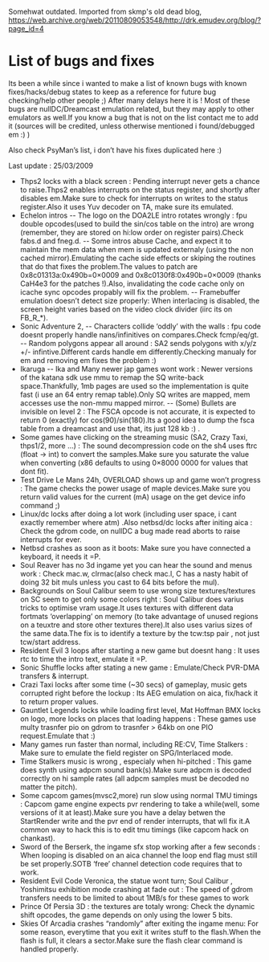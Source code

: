 Somehwat outdated. Imported from skmp's old dead blog, https://web.archive.org/web/20110809053548/http://drk.emudev.org/blog/?page_id=4

List of bugs and fixes
====

Its been a while since i wanted to make a list of known bugs with known fixes/hacks/debug states to keep as a reference for future bug checking/help other people  ;) After many delays here it is ! Most of these bugs are nullDC/Dreamcast emulation related, but they may apply to other emulators as well.If you know a bug that is not on the list contact me to add it (sources will be credited, unless otherwise mentioned i found/debugged em :) )

Also check PsyMan’s list, i don’t have his fixes duplicated here :)

Last update : 25/03/2009

- Thps2 locks with a black screen : Pending interrupt never gets a chance to raise.Thps2 enables interrupts on the status register, and shortly after disables em.Make sure to check for interrupts on writes to the status register.Also it uses Yuv decoder on TA, make sure its emulated.
- Echelon intros
-- The logo on the DOA2LE intro rotates wrongly : fpu double opcodes(used to build the sin/cos table on the intro) are wrong (remember, they are stored on hi:low order on register pairs).Check fabs.d and fneg.d.
-- Some intros abuse Cache, and expect it to maintain the mem data when mem is updated externaly (using the non cached mirror).Emulating the cache side effects or skiping the routines that do that fixes the problem.The values to patch are 0x8c01313a:0x490b=0×0009 and 0x8c0130f8:0x490b=0×0009 (thanks CaH4e3 for the patches !).Also, invalidating the code cache only on icache sync opcodes propably will fix the problem.
-- Framebuffer emulation doesn’t detect size properly: When interlacing is disabled, the screen height varies based on the video clock divider (iirc its on FB_R_*).
- Sonic Adventure 2,
-- Characters collide ‘oddly’ with the walls : fpu code doesnt properly handle nans/infinitives on compares.Check fcmp/eq/gt.
-- Random polygons appear all around : SA2 sends polygons with x/y/z +/- infintive.Different cards handle em differently.Checking manualy for em and removing em fixes the problem :)
- Ikaruga
-- Ika and Many newer jap games wont work : Newer versions of the katana sdk use mmu to remap the SQ write-back space.Thankfully, 1mb pages are used so the implementation is quite fast (i use an 64 entry remap table).Only SQ writes are mapped, mem accesses use the non-mmu mapped mirror.
-- (Some) Bullets are invisible on level 2 : The FSCA opcode is not accurate, it is expected to return 0 (exactly) for cos(90)/sin(180).Its a good idea to dump the fsca table from a dreamcast and use that, its just 128 kb :) .
- Some games have clicking on the streaming music (SA2, Crazy Taxi, thps1/2, more …) : The sound decompression code on the sh4 uses ftrc (float -> int) to convert the samples.Make sure you saturate the value when converting (x86 defaults to using 0×8000 0000 for values that dont fit).
- Test Drive Le Mans 24h, OVERLOAD shows up and game won’t progress : The game checks the power usage of maple devices.Make sure you return valid values for the current (mA) usage on the get device info command ;)
- Linux/dc locks after doing a lot work (including user space, i cant exactly remember where atm) .Also netbsd/dc locks after initing aica : Check the gdrom code, on nullDC a bug made read aborts to raise interrupts for ever.
- Netbsd crashes as soon as it boots: Make sure you have connected a keyboard, it needs it =P.
- Soul Reaver has no 3d ingame yet you can hear the sound and menus work : Check mac.w, clrmac(also check mac.l, C has a nasty habit of doing 32 bit muls unless you cast to 64 bits before the mul).
- Backgrounds on Soul Calibur seem to use wrong size textures/textures on SC seem to get only some colors right : Soul Calibur does varius tricks to optimise vram usage.It uses textures with different data fortmats ‘overlapping’ on memory (to take advantage of unused regions on a teuxtre and store other textures there).It also uses varius sizes of the same data.The fix is to identify a texture by the tcw:tsp pair , not just tcw/start address.
- Resident Evil 3 loops after starting a new game but doesnt hang : It uses rtc to time the intro text, emulate it =P.
- Sonic Shuffle locks after stating a new game : Emulate/Check PVR-DMA transfers & interrupt.
- Crazi Taxi locks after some time (~30 secs) of gameplay, music gets corrupted right before the lockup : Its AEG emulation on aica, fix/hack it to return proper values.
- Gauntlet Legends locks while loading first level, Mat Hoffman BMX locks on logo, more locks on places that loading happens : These games use multy trasnfer pio on gdrom to trasnfer > 64kb on one PIO request.Emulate that :)
- Many games run faster than normal, including RE:CV, Time Stalkers : Make sure to emulate the field register on SPG/Interlaced mode.
- Time Stalkers music is wrong , especialy when hi-pitched : This game does synth using adpcm sound bank(s).Make sure adpcm is decoded correctly on hi sample rates (all adpcm samples must be decoded no matter the pitch).
- Some capcom games(mvsc2,more) run slow using normal TMU timings : Capcom game engine expects pvr rendering to take a while(well, some versions of it at least).Make sure you have a delay betwen the StartRender write and the pvr end of render interrupts, that wll fix it.A common way to hack this is to edit tmu timings (like capcom hack on chankast).
- Sword of the Berserk, the ingame sfx stop working after a few seconds : When looping is disabled on an aica channel the loop end flag must still be set properly.SOTB ‘free’ channel detection code requires that to work.
- Resident Evil Code Veronica, the statue wont turn; Soul Calibur , Yoshimitsu exhibition mode crashing at fade out : The speed of gdrom transfers needs to be limited to about 1MB/s for these games to work
- Prince Of Persia 3D : the textures are totaly wrong: Check the dynamic shift opcodes, the game depends on only using the lower 5 bits.
- Skies Of Arcadia crashes “randomly” after exiting the ingame menu: For some reason, everytime that you exit it writes stuff to the flash.When the flash is full, it clears a sector.Make sure the flash clear command is handled properly.
